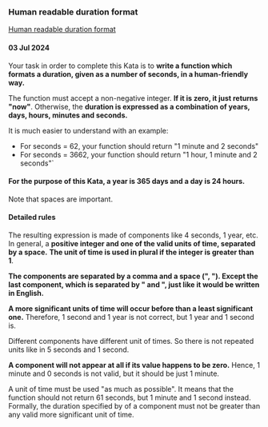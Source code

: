 ### Human readable duration format
[Human readable duration format](https://www.codewars.com/kata/52bc74d4ac05d0945d00054e/train/java)

#### 03 Jul 2024

Your task in order to complete this Kata is to **write a function which formats a duration, given as a number of seconds, in a human-friendly way.**

The function must accept a non-negative integer. **If it is zero, it just returns "now"**. Otherwise, the **duration is expressed as a combination of years, days, hours, minutes and seconds.**

It is much easier to understand with an example:

* For seconds = 62, your function should return
"1 minute and 2 seconds"
* For seconds = 3662, your function should return
  "1 hour, 1 minute and 2 seconds"`

#### For the purpose of this Kata, a year is 365 days and a day is 24 hours.

Note that spaces are important.

#### Detailed rules

The resulting expression is made of components like 4 seconds, 1 year, etc. In general, a **positive integer and one of the valid units of time, separated by a space.** **The unit of time is used in plural if the integer is greater than 1**.

**The components are separated by a comma and a space (", "). Except the last component, which is separated by " and ", just like it would be written in English.**

**A more significant units of time will occur before than a least significant one.** Therefore, 1 second and 1 year is not correct, but 1 year and 1 second is.

Different components have different unit of times. So there is not repeated units like in 5 seconds and 1 second.

**A component will not appear at all if its value happens to be zero.** Hence, 1 minute and 0 seconds is not valid, but it should be just 1 minute.

A unit of time must be used "as much as possible". It means that the function should not return 61 seconds, but 1 minute and 1 second instead. Formally, the duration specified by of a component must not be greater than any valid more significant unit of time.
